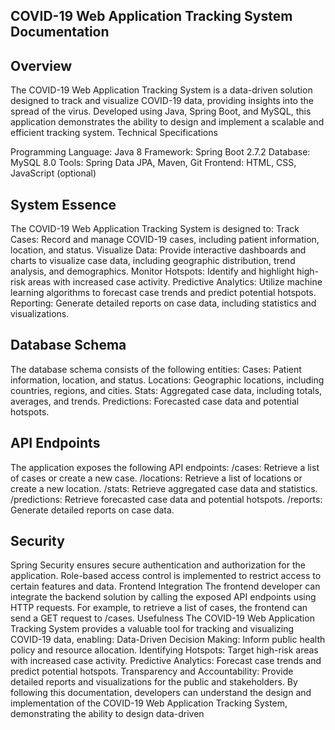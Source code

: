## COVID-19 Web Application Tracking System Documentation

## Overview
The COVID-19 Web Application Tracking System is a data-driven solution designed to track and visualize COVID-19 data, providing insights into the spread of the virus. Developed using Java, Spring Boot, and MySQL, this application demonstrates the ability to design and implement a scalable and efficient tracking system.
Technical Specifications

Programming Language: Java 8
Framework: Spring Boot 2.7.2
Database: MySQL 8.0
Tools: Spring Data JPA, Maven, Git
Frontend: HTML, CSS, JavaScript (optional)

## System Essence
The COVID-19 Web Application Tracking System is designed to:
Track Cases: Record and manage COVID-19 cases, including patient information, location, and status.
Visualize Data: Provide interactive dashboards and charts to visualize case data, including geographic distribution, trend analysis, and demographics.
Monitor Hotspots: Identify and highlight high-risk areas with increased case activity.
Predictive Analytics: Utilize machine learning algorithms to forecast case trends and predict potential hotspots.
Reporting: Generate detailed reports on case data, including statistics and visualizations.

## Database Schema
The database schema consists of the following entities:
Cases: Patient information, location, and status.
Locations: Geographic locations, including countries, regions, and cities.
Stats: Aggregated case data, including totals, averages, and trends.
Predictions: Forecasted case data and potential hotspots.

## API Endpoints
The application exposes the following API endpoints:
/cases: Retrieve a list of cases or create a new case.
/locations: Retrieve a list of locations or create a new location.
/stats: Retrieve aggregated case data and statistics.
/predictions: Retrieve forecasted case data and potential hotspots.
/reports: Generate detailed reports on case data.

## Security
Spring Security ensures secure authentication and authorization for the application. Role-based access control is implemented to restrict access to certain features and data.
Frontend Integration
The frontend developer can integrate the backend solution by calling the exposed API endpoints using HTTP requests. For example, to retrieve a list of cases, the frontend can send a GET request to /cases.
Usefulness
The COVID-19 Web Application Tracking System provides a valuable tool for tracking and visualizing COVID-19 data, enabling:
Data-Driven Decision Making: Inform public health policy and resource allocation.
Identifying Hotspots: Target high-risk areas with increased case activity.
Predictive Analytics: Forecast case trends and predict potential hotspots.
Transparency and Accountability: Provide detailed reports and visualizations for the public and stakeholders.
By following this documentation, developers can understand the design and implementation of the COVID-19 Web Application Tracking System, demonstrating the ability to design data-driven 
